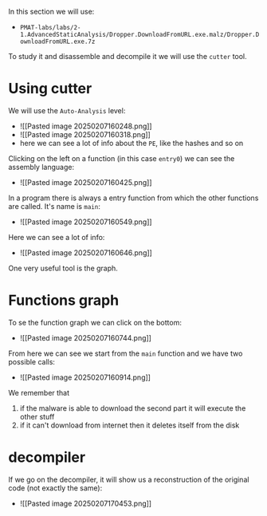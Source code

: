 
In this section we will use:
- `PMAT-labs/labs/2-1.AdvancedStaticAnalysis/Dropper.DownloadFromURL.exe.malz/Dropper.DownloadFromURL.exe.7z`


To study it and disassemble and decompile it we will use the `cutter` tool.

# Using cutter
We will use the `Auto-Analysis` level:
- ![[Pasted image 20250207160248.png]]
- ![[Pasted image 20250207160318.png]]
- here we can see a lot of info about the `PE`, like the hashes and so on

Clicking on the left on a function (in this case `entry0`) we can see the assembly language:
- ![[Pasted image 20250207160425.png]]


In a program there is always a entry function from which the other functions are called. 
It's name is `main`:
- ![[Pasted image 20250207160549.png]]

Here we can see a lot of info:
- ![[Pasted image 20250207160646.png]]

One very useful tool is the graph.

# Functions graph
To se the function graph we can click on the bottom:
- ![[Pasted image 20250207160744.png]]

From here we can see we start from the `main` function and we have two possible calls:
- ![[Pasted image 20250207160914.png]]


We remember that 
1. if the malware is able to download the second part it will execute the other stuff
2. if it can't download from internet then it deletes itself from the disk


# decompiler
If we go on the decompiler, it will show us a reconstruction of the original code (not exactly the same):
- ![[Pasted image 20250207170453.png]]

